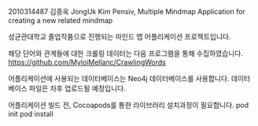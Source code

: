2010314487 김종욱 JongUk Kim
Pensiv, Multiple Mindmap Application for creating a new related mindmap

성균관대학교 졸업작품으로 진행되는 마인드 맵 어플리케이션 프로젝트입니다.


해당 단어와 관계들에 대한 크롤링 데이터는 다음 프로그램을 통해 수집하였습니다.
https://github.com/MyloiMellanc/CrawlingWords


어플리케이션에 사용되는 데이터베이스는 Neo4j 데이터베이스를 사용합니다.
데이터베이스 파일은 차후 업로드될 예정입니다.


어플리케이션 빌드 전, Cocoapods를 통한 라이브러리 설치과정이 필요합니다.
pod init
pod install

